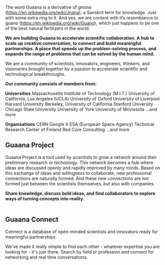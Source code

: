 The word Guaana is a derivative of *gnana* (https://en.wikipedia.org/wiki/Jnana), a Sanskrit term for knowledge. Just with some extra ring to it. And yes, we are content with it’s resemblance to guano (https://en.wikipedia.org/wiki/Guano), which just happens to be one of the best natural fertilizers in the world.

**We are building Guaana to accelerate scientific collaboration. A hub to scale up creative conversation, to connect and build meaningful partnerships. A place that speeds up the problem-solving process, and expands the range of problems that can be solved by the human mind.**

We are a community of scientists, innovators, engineers, thinkers, and visionaries brought together by a passion to accelerate scientific and technological breakthroughs.

**Our community consists of members from:**

**Universities**
Massachusetts Institute of Technology (M.I.T.)
University of California, Los Angeles (UCLA)
University of Oxford
University of Liverpool
Harvard University
Berkeley, University of California
Stanford University
Chicago State University
University of York
University of Minnesota
...and more


**Organisations**
CERN
Google X
ESA (European Space Agency)
Technical Research Center of Finland
Red Core Consulting
...and more


## Guaana Project

Guaana Project is a tool used by scientists to grow a network around their preliminary research or technology. This network becomes a hub where ideas are discussed openly and rapidly improved by many minds. Based on this exchange of ideas and willingness to collaborate, new professional connections are naturally formed. And these new connections are not formed just between the scientists themselves, but also with companies.

**Share knowledge, discuss bold ideas, and find collaborators to explore ways of turning concepts into reality.**
</br></br>


## Guaana Connect

Connect is a database of open-minded scientists and innovators ready for meaningful partnerships.

We've made it really simple to find each other - whatever expertise you are looking for - it's just there. Search by field or profession and connect for networking and real time conversations.
</br></br>
